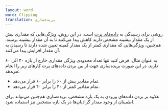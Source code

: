 ```yaml
---
layout: word
word: Clipping
translation: بریده‌سازی
---
```


روشی برای رسیدگی به [داده‌های پرت](/O/outliers) است. در این روش، ویژگی‌هایی که مقداری بیش از یک مقدار بیشینه مشخص دارند کاهش پیدا می‌کنند تا به آن مقدار بیشینه برسند. هم‌چنین، ویژگی‌هایی که مقداری کمتر از یک مقدار کمینه تعیین شده دارند تا رسیدن به آن مقدار افزایش پیدا می‌کنند.

به عنوان مثال، فرض کنید تنها تعداد محدودی ویژگی مقداری خارج از بازه ۴۰ الی ۶۰ دارند. در این صورت بریده‌سازی جهت از بین بردن داده‌های پرت کارهای زیر را انجام می‌دهد:

- تمام مقادیر بیش از ۶۰ را برابر ۶۰ قرار می‌دهد.
- تمام مقادیر کمتر از ۴۰ را برابر ۴۰ قرار می‌دهد.

علاوه بر بردن داده‌های ورودی به یک بازه مشخص، بریده‌سازی هم‌چنین می‌تواند برای اطمینان از وجود مقدار گرادیان‌ها در یک بازه مشخص نیز استفاده شود.
